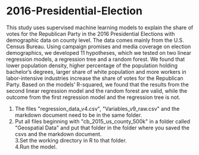 # 2016-Presidential-Election
This study uses supervised machine learning models to explain the share of votes for the Republican Party 
in the 2016 Presidential Elections with demographic data on county level. The data comes mainly from the U.S. Census Bureau. 
Using campaign promises and media coverage on election demographics, we developed 11 hypotheses, which we tested on two linear 
regression models, a regression tree and a random forest. We found that lower population density, higher percentage of the
population holding bachelor’s degrees, larger share of white population and more workers in labor-intensive industries increase 
the share of votes for the Republican Party. Based on the models’ R-squared, we found that the results from the second linear 
regression model and the random forest are valid, while the outcome from the first regression model and the regression tree is not.

1. The files "regression_data_v4.csv", "Variables_v9_raw.csv" and the markdown document need to be in the same folder.  
2. Put all files beginning with "cb_2015_us_county_500k" in a folder called "Geospatial Data" and put that folder in the folder where you saved the csvs and the markdown document.  
3.Set the working directory in R to that folder.   
4.Run the model.  
